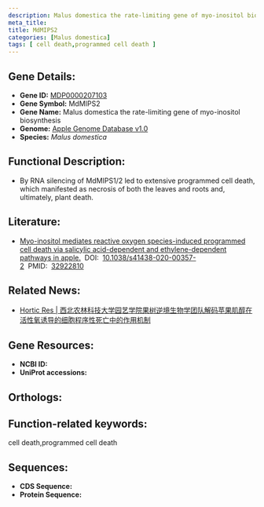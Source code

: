 ```yaml
---
description: Malus domestica the rate-limiting gene of myo-inositol biosynthesis ; MDP0000207103 ; Malus domestica
meta_title:
title: MdMIPS2
categories: [Malus domestica]
tags: [ cell death,programmed cell death ]
---
```


## Gene Details:
- **Gene ID:**	[MDP0000207103]()
- **Gene Symbol:** MdMIPS2
- **Gene Name:** Malus domestica the rate-limiting gene of myo-inositol biosynthesis
- **Genome:** [Apple Genome Database v1.0]()
- **Species:** *Malus domestica*

## Functional Description:
   - By RNA silencing of MdMIPS1/2 led to extensive programmed cell death, which manifested as necrosis of both the leaves and roots and, ultimately, plant death.

## Literature:
   - [Myo-inositol mediates reactive oxygen species-induced programmed cell death via salicylic acid-dependent and ethylene-dependent pathways in apple.]( https://www.nature.com/articles/s41438-020-00357-2)&nbsp;&nbsp;DOI:&nbsp;&nbsp;[10.1038/s41438-020-00357-2](https://www.nature.com/articles/s41438-020-00357-2)&nbsp;&nbsp;PMID:&nbsp;&nbsp;[32922810](https://pubmed.ncbi.nlm.nih.gov/32922810/)

## Related News:
   - [Hortic Res | 西北农林科技大学园艺学院果树逆境生物学团队解码苹果肌醇在活性氧诱导的细胞程序性死亡中的作用机制](https://mp.weixin.qq.com/s?__biz=Mzg3MDEwNDEyMg==&mid=2247495399&idx=7&sn=b727e38a994cf9b3de5b03bbbfad63cb&chksm=ce9043b2f9e7caa4e6bd19744af0c969e266a4c6e8808137585a6e733558cce9f4cefa919ed1&scene=27#wechat_redirect)

## Gene Resources:
- **NCBI ID:** [](https://www.ncbi.nlm.nih.gov/gene/?term=)
- **UniProt accessions:** [](https://www.uniprot.org/uniprotkb//entry)

## Orthologs:

## Function-related keywords:
cell death,programmed cell death

## Sequences:
- **CDS Sequence:**
- **Protein Sequence:**
